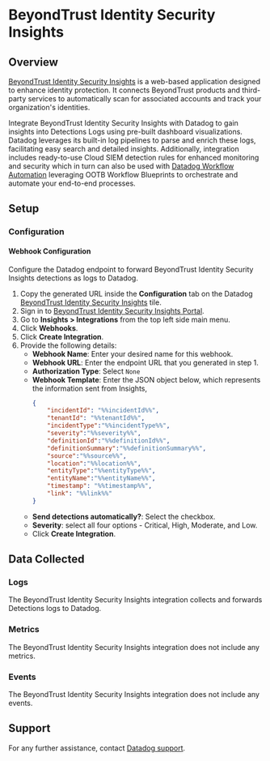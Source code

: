 # BeyondTrust Identity Security Insights

## Overview

[BeyondTrust Identity Security Insights][1] is a web-based application designed to enhance identity protection. It connects BeyondTrust products and third-party services to automatically scan for associated accounts and track your organization's identities.

Integrate BeyondTrust Identity Security Insights with Datadog to gain insights into Detections Logs using pre-built dashboard visualizations. Datadog leverages its built-in log pipelines to parse and enrich these logs, facilitating easy search and detailed insights. Additionally, integration includes ready-to-use Cloud SIEM detection rules for enhanced monitoring and security which in turn can also be used with [Datadog Workflow Automation][5] leveraging OOTB Workflow Blueprints to orchestrate and automate your end-to-end processes.

## Setup

### Configuration

#### Webhook Configuration

Configure the Datadog endpoint to forward BeyondTrust Identity Security Insights detections as logs to Datadog.

1. Copy the generated URL inside the **Configuration** tab on the Datadog [BeyondTrust Identity Security Insights][2] tile.
2. Sign in to [BeyondTrust Identity Security Insights Portal][3].
3. Go to **Insights > Integrations** from the top left side main menu.
4. Click **Webhooks**.
5. Click **Create Integration**.
6. Provide the following details:  
   - **Webhook Name**: Enter your desired name for this webhook.  
   - **Webhook URL**: Enter the endpoint URL that you generated in step 1.  
   - **Authorization Type**: Select `None`  
   - **Webhook Template**: Enter the JSON object below, which represents the information sent from Insights,  
        ```json
        {
            "incidentId": "%%incidentId%%",
            "tenantId": "%%tenantId%%",
            "incidentType":"%%incidentType%%",
            "severity":"%%severity%%",
            "definitionId":"%%definitionId%%",
            "definitionSummary":"%%definitionSummary%%",
            "source":"%%source%%",
            "location":"%%location%%",
            "entityType":"%%entityType%%",
            "entityName":"%%entityName%%",
            "timestamp": "%%timestamp%%",
            "link": "%%link%%"
        }
        ```
    - **Send detections automatically?**: Select the checkbox.
    - **Severity**: select all four options - Critical, High, Moderate, and Low.
    - Click **Create Integration**.

## Data Collected

### Logs

The BeyondTrust Identity Security Insights integration collects and forwards Detections logs to Datadog.

### Metrics

The BeyondTrust Identity Security Insights integration does not include any metrics.

### Events

The BeyondTrust Identity Security Insights integration does not include any events.

## Support

For any further assistance, contact [Datadog support][4].

[1]: https://www.beyondtrust.com/products/identity-security-insights
[2]: /integrations/beyondtrust-identity-security-insights
[3]: https://login.beyondtrust.io/signin/signIn
[4]: https://docs.datadoghq.com/help/
[5]: https://docs.datadoghq.com/actions/workflows/